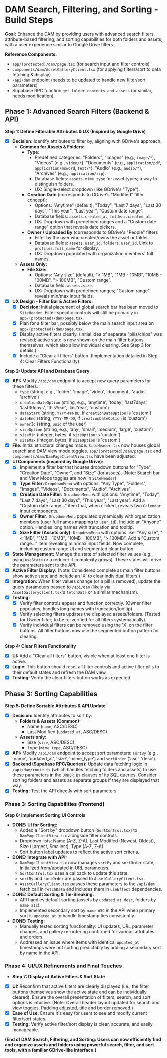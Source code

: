 # DAM Search, Filtering, and Sorting - Build Steps

**Goal:** Enhance the DAM by providing users with advanced search filters, attribute-based filtering, and sorting capabilities for both folders and assets, with a user experience similar to Google Drive filters.

**Reference Components:**
*   `app/(protected)/dam/page.tsx` (for search input and filter controls)
*   `components/dam/AssetGalleryClient.tsx` (for applying filters/sort to data fetching & display)
*   `/api/dam` endpoint (needs to be updated to handle new filter/sort parameters)
*   Supabase RPC function `get_folder_contents_and_assets` (or similar, needs modification).

## Phase 1: Advanced Search Filters (Backend & API)

**Step 1: Define Filterable Attributes & UX (Inspired by Google Drive)**
*   [x] **Decision:** Identify attributes to filter by, aligning with GDrive's approach.
    *   **Common for Assets & Folders:**
        *   **Type:**
            *   Predefined categories: "Folders", "Images" (e.g., `image/*`), "Videos" (e.g., `video/*`), "Documents" (e.g., `application/pdf`, `application/msword`, `text/*`), "Audio" (e.g., `audio/*`), "Archives" (e.g., `application/zip`).
            *   Database fields: `assets.mime_type` for asset types; a way to distinguish folders.
            *   UX: Single-select dropdown (like GDrive's "Type").
        *   **Creation Date** (corresponds to GDrive's "Modified" filter concept):
            *   Options: "Anytime" (default), "Today", "Last 7 days", "Last 30 days", "This year", "Last year", "Custom date range".
            *   Database fields: `assets.created_at`, `folders.created_at`.
            *   UX: Dropdown with predefined ranges and a "Custom date range" option that reveals date pickers.
        *   **Owner / Uploaded By** (corresponds to GDrive's "People" filter):
            *   Filter by the user who created/owns the asset or folder.
            *   Database fields: `assets.user_id`, `folders.user_id`. Link to `profiles.full_name` for display.
            *   UX: Dropdown populated with organization members' full names.
    *   **Assets Only:**
        *   **File Size:**
            *   Options: "Any size" (default), "< 1MB", "1MB - 10MB", "10MB - 100MB", "> 100MB", "Custom range".
            *   Database field: `assets.size`.
            *   UX: Dropdown with predefined ranges; "Custom range" reveals min/max input fields.
*   [X] **UX Design - Filter Bar & Active Filters:**
    *   [x] **Decision:** Initial placement of global search bar has been moved to `SiteHeader`. Filter-specific controls will still be primarily in `app/(protected)/dam/page.tsx`.
    *   [x] Plan for a filter bar, possibly below the main search input area on `app/(protected)/dam/page.tsx`.
    *   [X] Display active filters clearly. (Initial idea of separate "pills/chips" was revised; active state is now shown on the main filter buttons themselves, which also allow individual clearing. See Step 3 for details.)
    *   [X] Include a "Clear all filters" button. (Implementation detailed in Step 4: Clear Filters Functionality)

**Step 2: Update API and Database Query**
*   [x] **API:** Modify `/api/dam` endpoint to accept new query parameters for these filters:
    *   `type` (string, e.g., 'folder', 'image', 'video', 'document', 'audio', 'archive')
    *   `creationDateOption` (string, e.g., 'anytime', 'today', 'last7days', 'last30days', 'thisYear', 'lastYear', 'custom')
    *   `dateStart` (string, `YYYY-MM-DD`, if `creationDateOption` is 'custom')
    *   `dateEnd` (string, `YYYY-MM-DD`, if `creationDateOption` is 'custom')
    *   `ownerId` (string, `uuid` of the user)
    *   `sizeOption` (string, e.g., 'any', 'small', 'medium', 'large', 'custom')
    *   `sizeMin` (integer, bytes, if `sizeOption` is 'custom')
    *   `sizeMax` (integer, bytes, if `sizeOption` is 'custom')
*   [x] **File:** Initial structural changes made. `SiteHeader.tsx` now houses global search and DAM view mode toggles. `app/(protected)/dam/page.tsx` and `components/dam/DamPageClientView.tsx` have been adjusted.
*   [X] **UI Components (inspired by Google Drive):**
    *   [x] Implement a filter bar that houses dropdown buttons for "Type", "Creation Date", "Owner", and "Size" (for assets). (Note: Search bar and View Mode toggles are now in `SiteHeader`)
    *   [x] **Type Filter:** `DropdownMenu` with options: "Any Type", "Folders", "Images", "Videos", "Documents", "Audio", "Archives".
    *   [x] **Creation Date Filter:** `DropdownMenu` with options: "Anytime", "Today", "Last 7 days", "Last 30 days", "This year", "Last year". Add a "Custom date range..." item that, when clicked, reveals two `Calendar` input components.
    *   [x] **Owner Filter:** `DropdownMenu` populated dynamically with organization members (user full names mapping to `user_id`). Include an "Anyone" option. Handles long names with truncation and tooltip.
    *   [x] **Size Filter (Assets only):** `DropdownMenu` with options like: "Any size", "< 1MB", "1MB - 10MB", "10MB - 100MB", "> 100MB". Add a "Custom range..." item revealing min/max input fields. Now complete, including custom range UI and segmented clear button.
*   [x] **State Management:** Manage the state of selected filter values (e.g., using `useState` or a reducer if complexity grows). These states will drive the parameters sent to the API.
*   [x] **Active Filter Display:** (Note: Considered complete as main filter buttons show active state and include an 'X' to clear individual filters.)
*   [x] **Integration:** When filter values change (or a pill is removed), update the query parameters passed to `/api/dam` (likely via `AssetGalleryClient.tsx`'s `fetchData` or a similar mechanism).
*   [X] **Testing:**
    *   [x] Verify filter controls appear and function correctly. (Owner filter populates, handles long names with truncation/tooltip).
    *   [x] Verify selecting filters updates the displayed assets/folders. (Tested for Owner filter; to be re-verified for all filters systematically).
    *   [x] Verify individual filters can be removed using the 'X' on the filter buttons. All filter buttons now use the segmented button pattern for clearing. 

**Step 4: Clear Filters Functionality**
*   [x] **UI:** Add a "Clear all filters" button, visible when at least one filter is active.
*   [x] **Logic:** This button should reset all filter controls and active filter pills to their default states and refresh the DAM view.
*   [x] **Testing:** Verify the clear filters button works as expected.

## Phase 3: Sorting Capabilities

**Step 5: Define Sortable Attributes & API Update**
*   [x] **Decision:** Identify attributes to sort by:
    *   **Folders & Assets (Common):** 
        *   Name (`name`, ASC/DESC)
        *   Last Modified (`updated_at`, ASC/DESC)
    *   **Assets only:** 
        *   Size (`size`, ASC/DESC)
        *   Type (`mime_type`, ASC/DESC)
*   [X] **API:** Modify `/api/dam` endpoint to accept sort parameters: `sortBy` (e.g., 'name', 'updated_at', 'size', 'mime_type') and `sortOrder` ('asc', 'desc').
*   [X] **Backend (Supabase RPC/Queries):** Update data fetching logic in `/api/dam/route.ts` (which handles fetching folders and assets) to use these parameters in the `ORDER BY` clauses of its SQL queries. Consider sorting folders and assets as separate groups if they are displayed that way.
*   [X] **Testing:** Test the API directly with sort parameters.

### Phase 3: Sorting Capabilities (Frontend)

**Step 6: Implement Sorting UI Controls**
*   **DONE: UI for Sorting:**
    *   Added a "Sort by" dropdown button (`SortControl.tsx`) to `DamPageClientView.tsx` alongside filter controls.
    *   Dropdown lists: Name (A-Z, Z-A), Last Modified (Newest, Oldest), Size (Largest, Smallest), Type (A-Z, Z-A).
    *   Sort button label updates to reflect the active sort criteria.
*   **DONE: Integrate with API:**
    *   `DamPageClientView.tsx` now manages `sortBy` and `sortOrder` state, initialized from/updated in URL parameters.
    *   `SortControl.tsx` uses a callback to update this state.
    *   `sortBy` and `sortOrder` are passed to `AssetGalleryClient.tsx`.
    *   `AssetGalleryClient.tsx` passes these parameters to the `/api/dam` fetch call in `fetchData` and includes them in `useEffect` dependencies.
*   **DONE: Default Sorting & Tie-Breaking:**
    *   API handles default sorting (assets by `updated_at desc`, folders by `name asc`).
    *   Implemented secondary sort by `name ASC` in the API when primary sort is `updated_at` to handle timestamp ties consistently.
*   **DONE: Testing:**
    *   Manually tested sorting functionality: UI updates, URL parameter changes, and gallery re-ordering confirmed for various attributes and orders.
    *   Addressed an issue where items with identical `updated_at` timestamps were not sorting predictably by adding a secondary sort by name in the API.

### Phase 4: UI/UX Refinements and Final Touches

*   **Step 7: Display of Active Filters & Sort State**
*   [x] **UI:** Reconfirm that active filters are clearly displayed (i.e., the filter buttons themselves show the active state and can be individually cleared). Ensure the overall presentation of filters, search, and sort options is intuitive. (Note: Overall header layout updated for search and view toggles. Padding adjusted, title and border removed.)
*   [X] **Ease of Use:** Ensure it's easy for users to see and modify current filter/sort states.
*   [X] **Testing:** Verify active filter/sort display is clear, accurate, and easily manageable.

**(End of DAM Search, Filtering, and Sorting: Users can now efficiently find and organize assets and folders using powerful search, filter, and sort tools, with a familiar GDrive-like interface.)** 